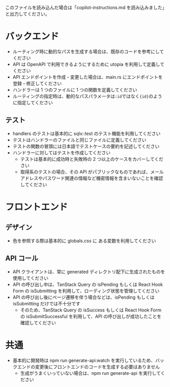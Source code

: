 このファイルを読み込んだ場合は「copilot-instructions.md を読み込みました」と出力してください。

# バックエンド

- ルーティング時に動的なパスを生成する場合は、既存のコードを参考にしてください
- API は OpenAPI で利用できるようにするために utopia を利用して定義してください
- API エンドポイントを作成・変更した場合は、main.rs にエンドポイントを登録・修正してください
- ハンドラーは 1 つのファイルに 1 つの関数を定義してください
- ルーティングの指定時は、動的なパスパラメータは`:id`ではなく`{id}`のように指定してください

## テスト

- handlers のテストは基本的に sqlx::test のテスト機能を利用してください
- テストはハンドラーのファイルと同じファイルに定義してください
- テストの関数の冒頭には日本語でテストケースの要約を記述してください
- ハンドラーに対してはテストを作成してください
  - テストは基本的に成功時と失敗時の 2 つ以上のケースをカバーしてください
  - 取得系のテストの場合、その API がパブリックなものであれば、メールアドレスやパスワード関連の情報など機密情報を含まいないことを確認してください

# フロントエンド

## デザイン

- 色を参照する際は基本的に globals.css に ある変数を利用してください

## API コール

- API クライアントは、常に generated ディレクトリ配下に生成されたものを使用してください
- API の呼び出し中は、TanStack Query の isPending もしくは React Hook Form の isSubmitting を利用して、ローディング状態を管理してください
- API の呼び出し後にページ遷移を伴う場合などは、isPending もしくは isSubmitting だけでは不十分です
  - そのため、TanStack Query の isSuccess もしくは React Hook Form の isSubmitSuccessful を利用して、API の呼び出しが成功したことを確認してください

# 共通

- 基本的に開発時は npm run generate-api:watch を実行しているため、バックエンドの変更後にフロントエンドのコードを生成する必要はありません
  - 生成がうまくいっていない場合は、npm run generate-api を実行してください
